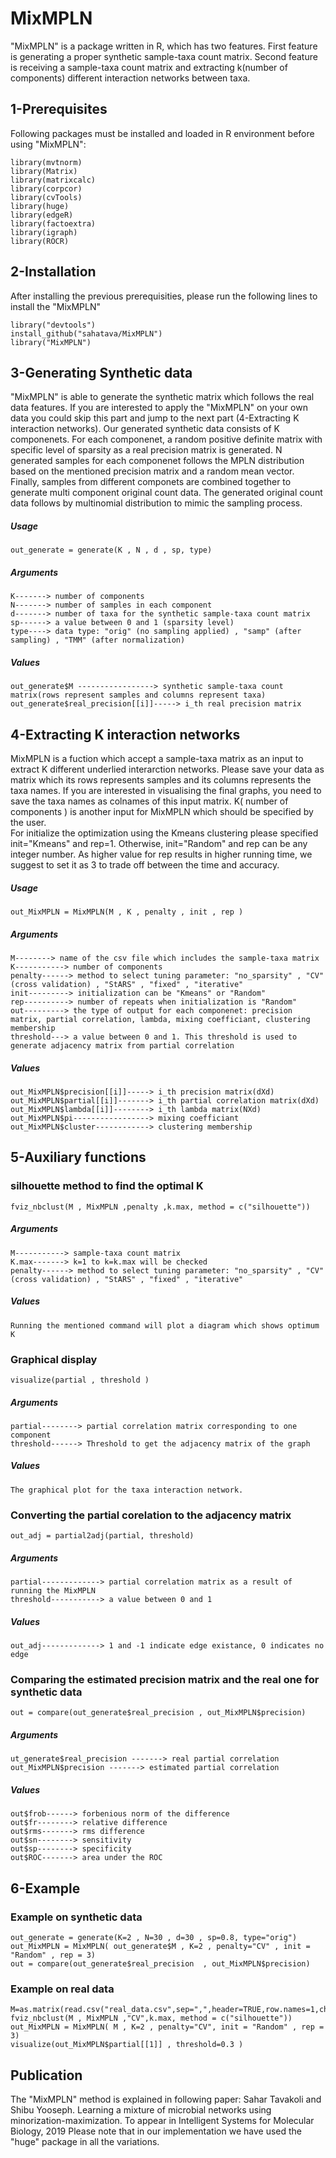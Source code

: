  # MixMPLN
"MixMPLN" is a package written in R, which has two features. First feature is generating a proper synthetic sample-taxa count matrix. Second feature is receiving a sample-taxa count matrix and extracting k(number of components) different interaction networks between taxa.  

## 1-Prerequisites
Following packages must be installed and loaded in R environment before using "MixMPLN":
```
library(mvtnorm)
library(Matrix)
library(matrixcalc)
library(corpcor)
library(cvTools)
library(huge)
library(edgeR)
library(factoextra)
library(igraph)
library(ROCR)
```
## 2-Installation
After installing the previous prerequisities, please run the following lines to install the "MixMPLN"
```
library("devtools")
install_github("sahatava/MixMPLN")
library("MixMPLN")
```
## 3-Generating Synthetic data
"MixMPLN" is able to generate the synthetic matrix which follows the real data features. If you are interested to apply the "MixMPLN" on your own data you could skip this part and jump to the next part (4-Extracting K interaction networks). 
Our generated synthetic data consists of K componenets. For each componenet, a random positive definite matrix with specific level of sparsity as a real precision matrix is generated. N generated samples for each componenet follows the MPLN distribution based on the mentioned precision matrix and a random mean vector. Finally, samples from different componets are combined together to generate multi component original count data.
The generated original count data follows by multinomial distribution to mimic the sampling process.   
##### Usage
```
out_generate = generate(K , N , d , sp, type)
```
##### Arguments
```
K-------> number of components
N-------> number of samples in each component
d-------> number of taxa for the synthetic sample-taxa count matrix
sp------> a value between 0 and 1 (sparsity level)
type----> data type: "orig" (no sampling applied) , "samp" (after sampling) , "TMM" (after normalization)
```

##### Values
```
out_generate$M -----------------> synthetic sample-taxa count matrix(rows represent samples and columns represent taxa)
out_generate$real_precision[[i]]-----> i_th real precision matrix 
```
## 4-Extracting K interaction networks
MixMPLN is a fuction which accept a sample-taxa matrix as an input to extract K different underlied interarction networks. Please save your data as matrix which its rows represents samples and its columns represents the taxa names. If you are interested in visualising the final graphs, you need to save the taxa names as colnames of this input matrix. 
K( number of components ) is another input for MixMPLN which should be specified by the user.   
For initialize the optimization using the Kmeans clustering please specified init="Kmeans" and rep=1. Otherwise, init="Random" and rep can be any integer number. As higher value for rep results in higher running time, we suggest to set it as 3 to trade off between the time and accuracy.  
##### Usage
```
out_MixMPLN = MixMPLN(M , K , penalty , init , rep )
```
##### Arguments
```
M--------> name of the csv file which includes the sample-taxa matrix
K-----------> number of components 
penalty------> method to select tuning parameter: "no_sparsity" , "CV" (cross validation) , "StARS" , "fixed" , "iterative" 
init---------> initialization can be "Kmeans" or "Random"
rep----------> number of repeats when initialization is "Random"
out---------> the type of output for each componenet: precision matrix, partial correlation, lambda, mixing coefficiant, clustering membership 
threshold---> a value between 0 and 1. This threshold is used to generate adjacency matrix from partial correlation
```

##### Values
```
out_MixMPLN$precision[[i]]-----> i_th precision matrix(dXd)
out_MixMPLN$partial[[i]]-------> i_th partial correlation matrix(dXd)
out_MixMPLN$lambda[[i]]--------> i_th lambda matrix(NXd)
out_MixMPLN$pi-----------------> mixing coefficiant
out_MixMPLN$cluster------------> clustering membership
```

## 5-Auxiliary functions

### silhouette method to find the optimal K
```
fviz_nbclust(M , MixMPLN ,penalty ,k.max, method = c("silhouette"))
```
##### Arguments
```
M-----------> sample-taxa count matrix
K.max-------> k=1 to k=k.max will be checked
penalty------> method to select tuning parameter: "no_sparsity" , "CV" (cross validation) , "StARS" , "fixed" , "iterative" 
```
##### Values
```
Running the mentioned command will plot a diagram which shows optimum K 
```
 
### Graphical display
```
visualize(partial , threshold )
```
##### Arguments
```
partial--------> partial correlation matrix corresponding to one component
threshold------> Threshold to get the adjacency matrix of the graph
```
##### Values
```
The graphical plot for the taxa interaction network. 
```

### Converting the partial corelation to the adjacency matrix
```
out_adj = partial2adj(partial, threshold)
```
##### Arguments
```
partial-------------> partial correlation matrix as a result of running the MixMPLN
threshold-----------> a value between 0 and 1
```
##### Values
```
out_adj-------------> 1 and -1 indicate edge existance, 0 indicates no edge 
```

### Comparing the estimated precision matrix and the real one for synthetic data
```
out = compare(out_generate$real_precision , out_MixMPLN$precision)
```
##### Arguments
```
ut_generate$real_precision -------> real partial correlation
out_MixMPLN$precision -------> estimated partial correlation
```
##### Values
```
out$frob------> forbenious norm of the difference
out$fr--------> relative difference
out$rms-------> rms difference
out$sn--------> sensitivity
out$sp--------> specificity
out$ROC-------> area under the ROC 
```


## 6-Example
### Example on synthetic data
```
out_generate = generate(K=2 , N=30 , d=30 , sp=0.8, type="orig")
out_MixMPLN = MixMPLN( out_generate$M , K=2 , penalty="CV" , init = "Random" , rep = 3)
out = compare(out_generate$real_precision  , out_MixMPLN$precision)
``` 
### Example on real data
```
M=as.matrix(read.csv("real_data.csv",sep=",",header=TRUE,row.names=1,check.names=FALSE))
fviz_nbclust(M , MixMPLN ,"CV",k.max, method = c("silhouette"))
out_MixMPLN = MixMPLN( M , K=2 , penalty="CV", init = "Random" , rep = 3)
visualize(out_MixMPLN$partial[[1]] , threshold=0.3 )
```

## Publication
The "MixMPLN" method is explained in following paper:
Sahar Tavakoli and Shibu Yooseph. Learning a mixture of microbial networks using
minorization-maximization. To appear in Intelligent Systems for Molecular Biology, 2019
Please note that in our implementation we have used the "huge" package in all the variations. 
